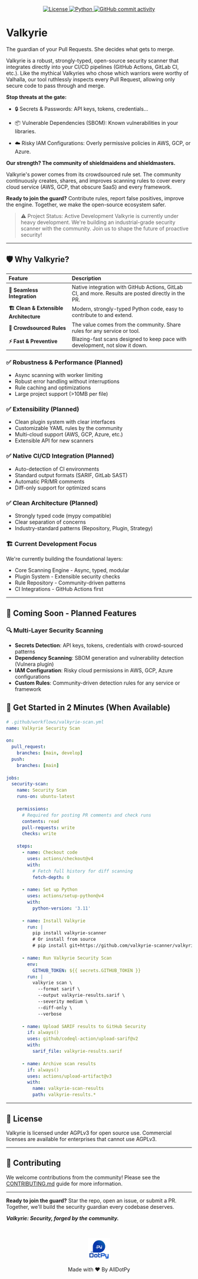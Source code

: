 
<p align="center">
<!--     <a href="https://pypi.org/project/FletXr/">
        <img src="https://img.shields.io/pypi/v/FletXr" alt="PyPI Version" />
    </a> -->
<!--     <a href="https://pepy.tech/project/FletXr">
        <img src="https://static.pepy.tech/badge/FletXr" alt="Downloads" />
    </a> -->
    <a href="LICENSE">
        <img src="https://img.shields.io/badge/License-AGPLv3-blue.svg" alt="License" />
    </a>
    <a href="">
        <img src="https://img.shields.io/badge/python-3.10+-blue.svg" alt="Python" />
    </a>
    <a href="https://github.com/AllDotPy/Valkyrie">
        <img src="https://img.shields.io/github/commit-activity/m/AllDotPy/Valkyrie" alt="GitHub commit activity" />
    </a>
</p>


# Valkyrie
The guardian of your Pull Requests. She decides what gets to merge.

Valkyrie is a robust, strongly-typed, open-source security scanner that integrates directly into your CI/CD pipelines (GitHub Actions, GitLab CI, etc.). Like the mythical Valkyries who chose which warriors were worthy of Valhalla, our tool ruthlessly inspects every Pull Request, allowing only secure code to pass through and merge.

**Stop threats at the gate:**

- 🔒 Secrets & Passwords: API keys, tokens, credentials...

- 📦 Vulnerable Dependencies (SBOM): Known vulnerabilities in your libraries.

- ☁️ Risky IAM Configurations: Overly permissive policies in AWS, GCP, or Azure.

**Our strength? The community of shieldmaidens and shieldmasters.**

Valkyrie's power comes from its crowdsourced rule set. The community continuously creates, shares, and improves scanning rules to cover every cloud service (AWS, GCP, that obscure SaaS) and every framework.

**Ready to join the guard?** Contribute rules, report false positives, improve the engine. Together, we make the open-source ecosystem safer.

> ⚠️ Project Status: Active Development
Valkyrie is currently under heavy development. We're building an industrial-grade security scanner with the community. Join us to shape the future of proactive security!

---

## 🛡️ **Why Valkyrie?**

| Feature | Description |
| :--- | :--- |
| **🔌 Seamless Integration** | Native integration with GitHub Actions, GitLab CI, and more. Results are posted directly in the PR. |
| **🏗️ Clean & Extensible Architecture** | Modern, strongly-typed Python code, easy to contribute to and extend. |
| **🧩 Crowdsourced Rules** | The value comes from the community. Share rules for any service or tool. |
| **⚡ Fast & Preventive** | Blazing-fast scans designed to keep pace with development, not slow it down. |

### ✅ Robustness & Performance (Planned)

- Async scanning with worker limiting
- Robust error handling without interruptions
- Rule caching and optimizations
- Large project support (>10MB per file)

### ✅ Extensibility (Planned)

- Clean plugin system with clear interfaces
- Customizable YAML rules by the community
- Multi-cloud support (AWS, GCP, Azure, etc.)
- Extensible API for new scanners

### ✅ Native CI/CD Integration (Planned)

- Auto-detection of CI environments
- Standard output formats (SARIF, GitLab SAST)
- Automatic PR/MR comments
- Diff-only support for optimized scans

### ✅ Clean Architecture (Planned)

- Strongly typed code (mypy compatible)
- Clear separation of concerns
- Industry-standard patterns (Repository, Plugin, Strategy)

### 🏗️ Current Development Focus

We're currently building the foundational layers:

- Core Scanning Engine - Async, typed, modular
- Plugin System - Extensible security checks
- Rule Repository - Community-driven patterns
- CI Integrations - GitHub Actions first

---

## 🚀 Coming Soon - Planned Features
### 🔍 Multi-Layer Security Scanning

- **Secrets Detection**: API keys, tokens, credentials with crowd-sourced patterns
- **Dependency Scanning**: SBOM generation and vulnerability detection (Vulnera plugin)
- **IAM Configuration**: Risky cloud permissions in AWS, GCP, Azure configurations
- **Custom Rules**: Community-driven detection rules for any service or framework

## 🚀 **Get Started in 2 Minutes (When Available)**

```yaml
# .github/workflows/valkyrie-scan.yml
name: Valkyrie Security Scan

on:
  pull_request:
    branches: [main, develop]
  push:
    branches: [main]

jobs:
  security-scan:
    name: Security Scan
    runs-on: ubuntu-latest
    
    permissions:
      # Required for posting PR comments and check runs
      contents: read
      pull-requests: write
      checks: write
    
    steps:
      - name: Checkout code
        uses: actions/checkout@v4
        with:
          # Fetch full history for diff scanning
          fetch-depth: 0
      
      - name: Set up Python
        uses: actions/setup-python@v4
        with:
          python-version: '3.11'
      
      - name: Install Valkyrie
        run: |
          pip install valkyrie-scanner
          # Or install from source
          # pip install git+https://github.com/valkyrie-scanner/valkyrie.git
      
      - name: Run Valkyrie Security Scan
        env:
          GITHUB_TOKEN: ${{ secrets.GITHUB_TOKEN }}
        run: |
          valkyrie scan \
            --format sarif \
            --output valkyrie-results.sarif \
            --severity medium \
            --diff-only \
            --verbose
      
      - name: Upload SARIF results to GitHub Security
        if: always()
        uses: github/codeql-action/upload-sarif@v2
        with:
          sarif_file: valkyrie-results.sarif
      
      - name: Archive scan results
        if: always()
        uses: actions/upload-artifact@v3
        with:
          name: valkyrie-scan-results
          path: valkyrie-results.*
```

<!-- ## 📚 **Join the Legend**

We are looking for contributors of all kinds:
- **Python Developers** to work on the core engine.
- **Cloud Experts** (AWS, GCP, Azure, etc.) to write powerful rules.
- **DevOps Engineers** to enhance CI/CD integrations.
- **Technical Writers** to help make Valkyrie accessible to everyone.

Check out our `CONTRIBUTING.md` guide to see how you can help.

**Join the guard and become an open-source security legend.**

--- -->
---

## 📜 License

Valkyrie is licensed under AGPLv3 for open source use. Commercial licenses are available for enterprises that cannot use AGPLv3.

---

## 🤝 Contributing

We welcome contributions from the community! Please see the [CONTRIBUTING.md](CONTRIBUTING.md) guide for more information.

---

**Ready to join the guard?**
Star the repo, open an issue, or submit a PR. Together, we'll build the security guardian every codebase deserves.

**_Valkyrie: Security, forged by the community._**

<br>
<p align = 'center'>
    <img src='alldotpy.png?raw=true' height = '60'></img>
</p>
<p align = 'center'>Made with ❤️ By AllDotPy</p>
